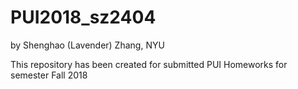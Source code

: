 # PUI2018_sz2404
by Shenghao (Lavender) Zhang, NYU

This repository has been created for submitted PUI Homeworks for semester Fall 2018
